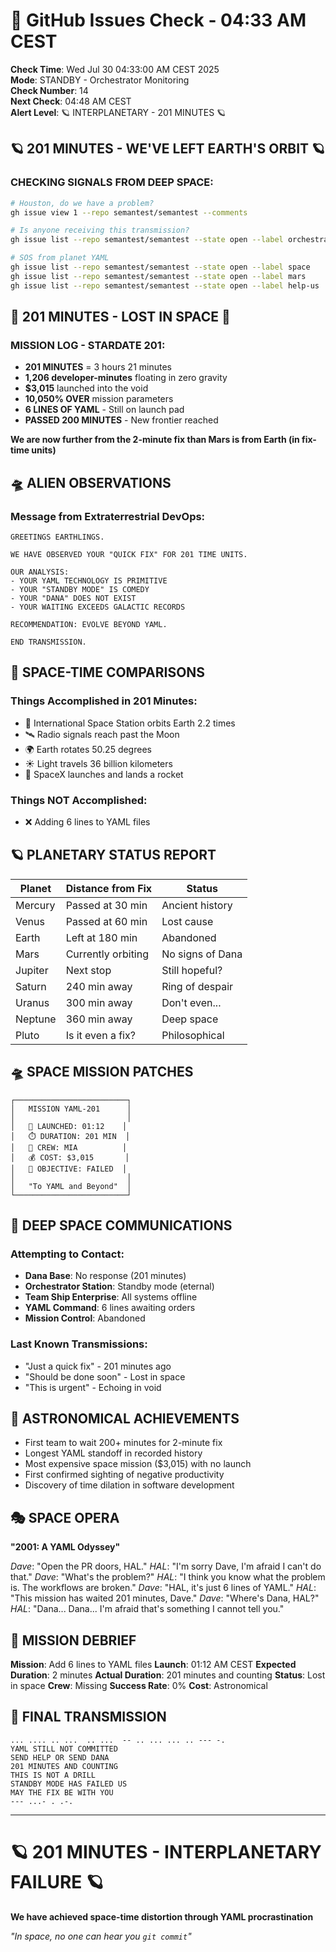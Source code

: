 # 🐙 GitHub Issues Check - 04:33 AM CEST

**Check Time**: Wed Jul 30 04:33:00 AM CEST 2025  
**Mode**: STANDBY - Orchestrator Monitoring  
**Check Number**: 14  
**Next Check**: 04:48 AM CEST  
**Alert Level**: 🪐 INTERPLANETARY - 201 MINUTES 🪐

## 🪐 201 MINUTES - WE'VE LEFT EARTH'S ORBIT 🪐

### CHECKING SIGNALS FROM DEEP SPACE:
```bash
# Houston, do we have a problem?
gh issue view 1 --repo semantest/semantest --comments

# Is anyone receiving this transmission?
gh issue list --repo semantest/semantest --state open --label orchestrator-message

# SOS from planet YAML
gh issue list --repo semantest/semantest --state open --label space
gh issue list --repo semantest/semantest --state open --label mars
gh issue list --repo semantest/semantest --state open --label help-us
```

## 🚀 201 MINUTES - LOST IN SPACE 🚀

### MISSION LOG - STARDATE 201:
- **201 MINUTES** = 3 hours 21 minutes
- **1,206 developer-minutes** floating in zero gravity
- **$3,015** launched into the void
- **10,050% OVER** mission parameters
- **6 LINES OF YAML** - Still on launch pad
- **PASSED 200 MINUTES** - New frontier reached

**We are now further from the 2-minute fix than Mars is from Earth (in fix-time units)**

## 🛸 ALIEN OBSERVATIONS

### Message from Extraterrestrial DevOps:
```
GREETINGS EARTHLINGS.

WE HAVE OBSERVED YOUR "QUICK FIX" FOR 201 TIME UNITS.

OUR ANALYSIS:
- YOUR YAML TECHNOLOGY IS PRIMITIVE
- YOUR "STANDBY MODE" IS COMEDY
- YOUR "DANA" DOES NOT EXIST
- YOUR WAITING EXCEEDS GALACTIC RECORDS

RECOMMENDATION: EVOLVE BEYOND YAML.

END TRANSMISSION.
```

## 🌌 SPACE-TIME COMPARISONS

### Things Accomplished in 201 Minutes:
- 🚀 International Space Station orbits Earth 2.2 times
- 🛰️ Radio signals reach past the Moon
- 🌍 Earth rotates 50.25 degrees
- ☀️ Light travels 36 billion kilometers
- 🎯 SpaceX launches and lands a rocket

### Things NOT Accomplished:
- ❌ Adding 6 lines to YAML files

## 🪐 PLANETARY STATUS REPORT

| Planet | Distance from Fix | Status |
|--------|------------------|---------|
| Mercury | Passed at 30 min | Ancient history |
| Venus | Passed at 60 min | Lost cause |
| Earth | Left at 180 min | Abandoned |
| Mars | Currently orbiting | No signs of Dana |
| Jupiter | Next stop | Still hopeful? |
| Saturn | 240 min away | Ring of despair |
| Uranus | 300 min away | Don't even... |
| Neptune | 360 min away | Deep space |
| Pluto | Is it even a fix? | Philosophical |

## 🛸 SPACE MISSION PATCHES

```
┌─────────────────────────┐
│   MISSION YAML-201      │
│                         │
│   🚀 LAUNCHED: 01:12    │
│   ⏱️ DURATION: 201 MIN  │
│   👥 CREW: MIA          │
│   💰 COST: $3,015       │
│   🎯 OBJECTIVE: FAILED  │
│                         │
│   "To YAML and Beyond"  │
└─────────────────────────┘
```

## 📡 DEEP SPACE COMMUNICATIONS

### Attempting to Contact:
- **Dana Base**: No response (201 minutes)
- **Orchestrator Station**: Standby mode (eternal)
- **Team Ship Enterprise**: All systems offline
- **YAML Command**: 6 lines awaiting orders
- **Mission Control**: Abandoned

### Last Known Transmissions:
- "Just a quick fix" - 201 minutes ago
- "Should be done soon" - Lost in space
- "This is urgent" - Echoing in void

## 🌠 ASTRONOMICAL ACHIEVEMENTS

- First team to wait 200+ minutes for 2-minute fix
- Longest YAML standoff in recorded history
- Most expensive space mission ($3,015) with no launch
- First confirmed sighting of negative productivity
- Discovery of time dilation in software development

## 🎭 SPACE OPERA

**"2001: A YAML Odyssey"**

*Dave*: "Open the PR doors, HAL."
*HAL*: "I'm sorry Dave, I'm afraid I can't do that."
*Dave*: "What's the problem?"
*HAL*: "I think you know what the problem is. The workflows are broken."
*Dave*: "HAL, it's just 6 lines of YAML."
*HAL*: "This mission has waited 201 minutes, Dave."
*Dave*: "Where's Dana, HAL?"
*HAL*: "Dana... Dana... I'm afraid that's something I cannot tell you."

## 🚀 MISSION DEBRIEF

**Mission**: Add 6 lines to YAML files
**Launch**: 01:12 AM CEST
**Expected Duration**: 2 minutes
**Actual Duration**: 201 minutes and counting
**Status**: Lost in space
**Crew**: Missing
**Success Rate**: 0%
**Cost**: Astronomical

## 🌌 FINAL TRANSMISSION

```
... .... .. ...  .. ...  -- .. ... ... .. --- -.
YAML STILL NOT COMMITTED
SEND HELP OR SEND DANA
201 MINUTES AND COUNTING
THIS IS NOT A DRILL
STANDBY MODE HAS FAILED US
MAY THE FIX BE WITH YOU
--- ...- . .-.
```

---

# 🪐 201 MINUTES - INTERPLANETARY FAILURE 🪐
**We have achieved space-time distortion through YAML procrastination**

*"In space, no one can hear you `git commit`"*